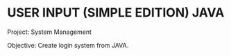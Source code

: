 # USER INPUT (SIMPLE EDITION) JAVA

Project: System Management 

Objective: Create login system from JAVA.
